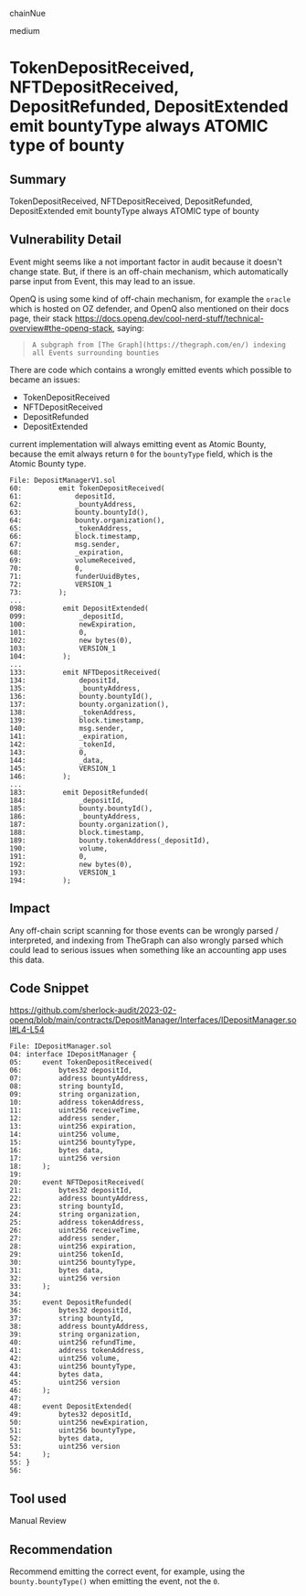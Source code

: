 chainNue

medium

# TokenDepositReceived, NFTDepositReceived, DepositRefunded, DepositExtended emit bountyType always ATOMIC type of bounty

## Summary

TokenDepositReceived, NFTDepositReceived, DepositRefunded, DepositExtended emit bountyType always ATOMIC type of bounty

## Vulnerability Detail

Event might seems like a not important factor in audit because it doesn't change state. But, if there is an off-chain mechanism, which automatically parse input from Event, this may lead to an issue. 

OpenQ is using some kind of off-chain mechanism, for example the `oracle` which is hosted on OZ defender, and OpenQ also mentioned on their docs page, their stack https://docs.openq.dev/cool-nerd-stuff/technical-overview#the-openq-stack, saying: 
> `A subgraph from [The Graph](https://thegraph.com/en/) indexing all Events surrounding bounties` 

There are code which contains a wrongly emitted events which possible to became an issues:

- TokenDepositReceived
- NFTDepositReceived
- DepositRefunded
- DepositExtended

current implementation will always emitting event as Atomic Bounty, because the emit always return `0` for the `bountyType` field, which is the Atomic Bounty type.

```solidity
File: DepositManagerV1.sol
60:         emit TokenDepositReceived(
61:             depositId,
62:             _bountyAddress,
63:             bounty.bountyId(),
64:             bounty.organization(),
65:             _tokenAddress,
66:             block.timestamp,
67:             msg.sender,
68:             _expiration,
69:             volumeReceived,
70:             0,
71:             funderUuidBytes,
72:             VERSION_1
73:         );
...
098:         emit DepositExtended(
099:             _depositId,
100:             newExpiration,
101:             0,
102:             new bytes(0),
103:             VERSION_1
104:         );
...
133:         emit NFTDepositReceived(
134:             depositId,
135:             _bountyAddress,
136:             bounty.bountyId(),
137:             bounty.organization(),
138:             _tokenAddress,
139:             block.timestamp,
140:             msg.sender,
141:             _expiration,
142:             _tokenId,
143:             0,
144:             _data,
145:             VERSION_1
146:         );
...
183:         emit DepositRefunded(
184:             _depositId,
185:             bounty.bountyId(),
186:             _bountyAddress,
187:             bounty.organization(),
188:             block.timestamp,
189:             bounty.tokenAddress(_depositId),
190:             volume,
191:             0,
192:             new bytes(0),
193:             VERSION_1
194:         );
```


## Impact

Any off-chain script scanning for those events can be wrongly parsed / interpreted, and indexing from TheGraph can also wrongly parsed which could lead to serious issues when something like an accounting app uses this data.

## Code Snippet

https://github.com/sherlock-audit/2023-02-openq/blob/main/contracts/DepositManager/Interfaces/IDepositManager.sol#L4-L54

```solidity
File: IDepositManager.sol
04: interface IDepositManager {
05:     event TokenDepositReceived(
06:         bytes32 depositId,
07:         address bountyAddress,
08:         string bountyId,
09:         string organization,
10:         address tokenAddress,
11:         uint256 receiveTime,
12:         address sender,
13:         uint256 expiration,
14:         uint256 volume,
15:         uint256 bountyType,
16:         bytes data,
17:         uint256 version
18:     );
19: 
20:     event NFTDepositReceived(
21:         bytes32 depositId,
22:         address bountyAddress,
23:         string bountyId,
24:         string organization,
25:         address tokenAddress,
26:         uint256 receiveTime,
27:         address sender,
28:         uint256 expiration,
29:         uint256 tokenId,
30:         uint256 bountyType,
31:         bytes data,
32:         uint256 version
33:     );
34: 
35:     event DepositRefunded(
36:         bytes32 depositId,
37:         string bountyId,
38:         address bountyAddress,
39:         string organization,
40:         uint256 refundTime,
41:         address tokenAddress,
42:         uint256 volume,
43:         uint256 bountyType,
44:         bytes data,
45:         uint256 version
46:     );
47: 
48:     event DepositExtended(
49:         bytes32 depositId,
50:         uint256 newExpiration,
51:         uint256 bountyType,
52:         bytes data,
53:         uint256 version
54:     );
55: }
56: 
```

## Tool used

Manual Review

## Recommendation

Recommend emitting the correct event, for example, using the `bounty.bountyType()` when emitting the event, not the `0`.
